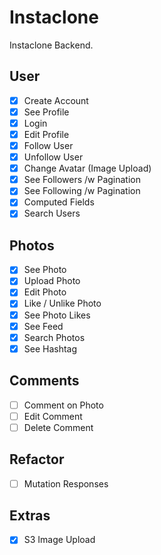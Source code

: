 # Instaclone

Instaclone Backend.

## User

- [x] Create Account
- [x] See Profile
- [x] Login
- [x] Edit Profile
- [x] Follow User
- [x] Unfollow User
- [x] Change Avatar (Image Upload)
- [x] See Followers /w Pagination
- [x] See Following /w Pagination
- [x] Computed Fields
- [x] Search Users

## Photos

- [x] See Photo
- [x] Upload Photo
- [x] Edit Photo
- [x] Like / Unlike Photo
- [x] See Photo Likes
- [x] See Feed
- [x] Search Photos
- [x] See Hashtag

## Comments

- [ ] Comment on Photo
- [ ] Edit Comment
- [ ] Delete Comment

## Refactor

- [ ] Mutation Responses

## Extras

- [x] S3 Image Upload
